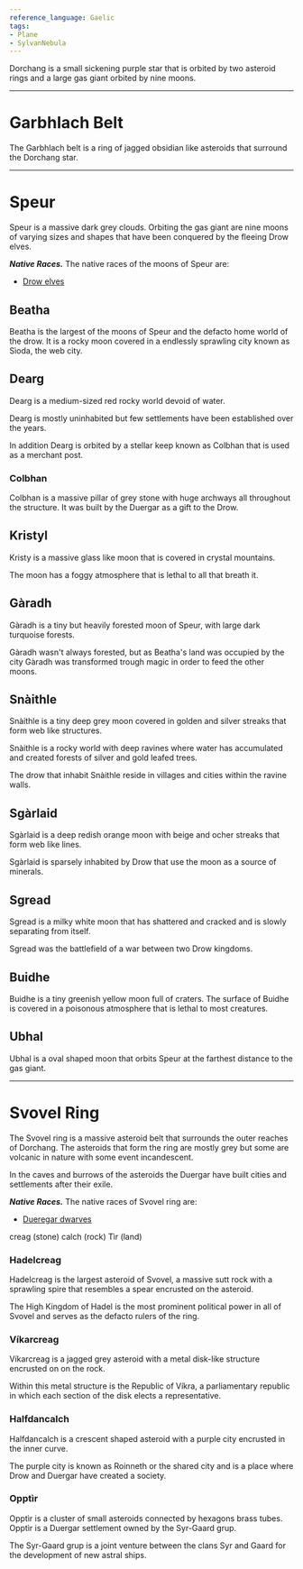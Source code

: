 ```yaml
---
reference_language: Gaelic
tags:
- Plane
- SylvanNebula
---
```

Dorchang is a small sickening purple star that is orbited by two asteroid rings and a large gas giant orbited by nine moons.

___

# Garbhlach Belt
The Garbhlach belt is a ring of jagged obsidian like asteroids that surround the Dorchang star.

___

# Speur
Speur is a massive dark grey clouds. Orbiting the gas giant are nine moons of varying sizes and shapes that have been conquered by the fleeing Drow elves.

***Native Races.***
The native races of the moons of Speur are:
- [Drow elves](Elf#^drow)

## Beatha
Beatha is the largest of the moons of Speur and the defacto home world of the drow. It is a rocky moon covered in a endlessly sprawling city known as Sìoda, the web city.

## Dearg
Dearg is a medium-sized red rocky world devoid of water.

Dearg is mostly uninhabited but few settlements have been established over the years.

In addition Dearg is orbited by a stellar keep known as Colbhan that is used as a merchant post.

### Colbhan
Colbhan is a massive pillar of grey stone with huge archways all throughout the structure. It was built by the Duergar as a gift to the Drow.


## Kristyl
Kristy is a massive glass like moon that is covered in crystal mountains.

The moon has a foggy atmosphere that is lethal to all that breath it.


## Gàradh
Gàradh is a tiny but heavily forested moon of Speur, with large dark turquoise forests.

Gàradh wasn't always forested, but as Beatha's land was occupied by the city Gàradh was transformed trough magic in order to feed the other moons.


## Snàithle
Snàithle is a tiny deep grey moon covered in golden and silver streaks that form web like structures.

Snàithle is a rocky world with deep ravines where water has accumulated and created forests of silver and gold leafed trees.

The drow that inhabit Snàithle reside in villages and cities within the ravine walls.


## Sgàrlaid
Sgàrlaid is a deep redish orange moon with beige and ocher streaks that form web like lines.

Sgàrlaid is sparsely inhabited by Drow that use the moon as a source of minerals.


## Sgread
Sgread is a milky white moon that has shattered and cracked and is slowly separating from itself.

Sgread was the battlefield of a war between two Drow kingdoms.


## Buidhe
Buidhe is a tiny greenish yellow moon full of craters. The surface of Buidhe is covered in a poisonous atmosphere that is lethal to most creatures.


## Ubhal
Ubhal is a oval shaped moon that orbits Speur at the farthest distance to the gas giant.

___

# Svovel Ring
The Svovel ring is a massive asteroid belt that surrounds the outer reaches of Dorchang. The asteroids that form the ring are mostly grey but some are volcanic in nature with some event incandescent.

In the caves and burrows of the asteroids the Duergar have built cities and settlements after their exile.

***Native Races.***
The native races of Svovel ring are:
- [Dueregar dwarves](Dwarf#^0f43c3)

creag (stone)
calch (rock)
Tìr (land)

### Hadelcreag
Hadelcreag is the largest asteroid of Svovel, a massive sutt rock with a sprawling spire that resembles a spear encrusted on the asteroid.

The High Kingdom of Hadel is the most prominent political power in all of Svovel and serves as the defacto rulers of the ring.


### Víkarcreag
Víkarcreag is a jagged grey asteroid with a metal disk-like structure encrusted on on the rock.

Within this metal structure is the Republic of Víkra, a parliamentary republic in which each section of the disk elects a representative.


### Halfdancalch
Halfdancalch is a crescent shaped asteroid with a purple city encrusted in the inner curve.

The purple city is known as Roinneth or the shared city and is a place where Drow and Duergar have created a society.


### Opptìr
Opptìr is a cluster of small asteroids connected by hexagons brass tubes. Opptìr is a Duergar settlement owned by the Syr-Gaard grup.

The Syr-Gaard grup is a joint venture between the clans Syr and Gaard for the development of new astral ships.
